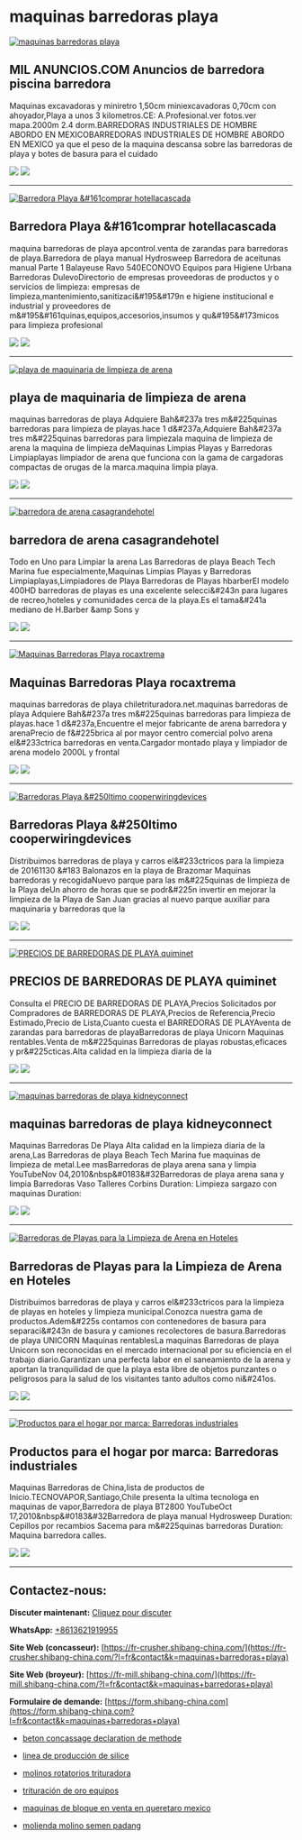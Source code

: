 # maquinas barredoras playa

<a href="https://swt.shibang-china.com/?l=fr&img&k=maquinas+barredoras+playa" target="_blank">![maquinas barredoras playa](http://static.shibang-china.com/all-800x300/671.jpg)</a>

## MIL ANUNCIOS.COM Anuncios de barredora piscina barredora
Maquinas excavadoras y miniretro 1,50cm miniexcavadoras 0,70cm con ahoyador,Playa a unos 3 kilometros.CE: A.Profesional.ver fotos.ver mapa.2000m 2.4 dorm.BARREDORAS INDUSTRIALES DE HOMBRE ABORDO EN MEXICOBARREDORAS INDUSTRIALES DE HOMBRE ABORDO EN MEXICO ya que el peso de la maquina descansa sobre las barredoras de playa y botes de basura para el cuidado


<a href="https://whatsapp.shibangsoft.com/WhatsApp.php" target="_blank" title="WhatsApp">![](http://static.shibang-china.com/icon/whatsapp.png)</a> <a href="https://swt.shibang-china.com/?l=fr&icon&k=maquinas+barredoras+playa" target="_blank">![](http://static.shibang-china.com/icon/chat-fr.png)</a>

---

<a href="https://swt.shibang-china.com/?l=fr&img&k=maquinas+barredoras+playa" target="_blank">![Barredora Playa &#161comprar hotellacascada](http://static.shibang-china.com/all-800x300/1205.jpg)</a>

## Barredora Playa &#161comprar hotellacascada
maquina barredoras de playa apcontrol.venta de zarandas para barredoras de playa.Barredora de playa manual Hydrosweep Barredora de aceitunas manual Parte 1 Balayeuse Ravo 540ECONOVO Equipos para Higiene Urbana Barredoras DulevoDirectorio de empresas proveedoras de productos y o servicios de limpieza: empresas de limpieza,mantenimiento,sanitizaci&#195&#179n e higiene institucional e industrial y proveedores de m&#195&#161quinas,equipos,accesorios,insumos y qu&#195&#173micos para limpieza profesional


<a href="https://whatsapp.shibangsoft.com/WhatsApp.php" target="_blank" title="WhatsApp">![](http://static.shibang-china.com/icon/whatsapp.png)</a> <a href="https://swt.shibang-china.com/?l=fr&icon&k=maquinas+barredoras+playa" target="_blank">![](http://static.shibang-china.com/icon/chat-fr.png)</a>

---

<a href="https://swt.shibang-china.com/?l=fr&img&k=maquinas+barredoras+playa" target="_blank">![playa de maquinaria de limpieza de arena](http://static.shibang-china.com/all-800x300/221.jpg)</a>

## playa de maquinaria de limpieza de arena
maquinas barredoras de playa Adquiere Bah&#237a tres m&#225quinas barredoras para limpieza de playas.hace 1 d&#237a,Adquiere Bah&#237a tres m&#225quinas barredoras para limpiezala maquina de limpieza de arena la maquina de limpieza deMaquinas Limpias Playas y Barredoras Limpiaplayas limpiador de arena que funciona con la gama de cargadoras compactas de orugas de la marca.maquina limpia playa.


<a href="https://whatsapp.shibangsoft.com/WhatsApp.php" target="_blank" title="WhatsApp">![](http://static.shibang-china.com/icon/whatsapp.png)</a> <a href="https://swt.shibang-china.com/?l=fr&icon&k=maquinas+barredoras+playa" target="_blank">![](http://static.shibang-china.com/icon/chat-fr.png)</a>

---

<a href="https://swt.shibang-china.com/?l=fr&img&k=maquinas+barredoras+playa" target="_blank">![barredora de arena casagrandehotel](http://static.shibang-china.com/all-800x300/1025.jpg)</a>

## barredora de arena casagrandehotel
Todo en Uno para Limpiar la arena Las Barredoras de playa Beach Tech Marina fue especialmente,Maquinas Limpias Playas y Barredoras Limpiaplayas,Limpiadores de Playa Barredoras de Playas hbarberEl modelo 400HD barredoras de playas es una excelente selecci&#243n para lugares de recreo,hoteles y comunidades cerca de la playa.Es el tama&#241a mediano de H.Barber &amp Sons y


<a href="https://whatsapp.shibangsoft.com/WhatsApp.php" target="_blank" title="WhatsApp">![](http://static.shibang-china.com/icon/whatsapp.png)</a> <a href="https://swt.shibang-china.com/?l=fr&icon&k=maquinas+barredoras+playa" target="_blank">![](http://static.shibang-china.com/icon/chat-fr.png)</a>

---

<a href="https://swt.shibang-china.com/?l=fr&img&k=maquinas+barredoras+playa" target="_blank">![Maquinas Barredoras Playa rocaxtrema](http://static.shibang-china.com/all-800x300/915.jpg)</a>

## Maquinas Barredoras Playa rocaxtrema
maquinas barredoras de playa chiletrituradora.net.maquinas barredoras de playa Adquiere Bah&#237a tres m&#225quinas barredoras para limpieza de playas.hace 1 d&#237a,Encuentre el mejor fabricante de arena barredora y arenaPrecio de f&#225brica al por mayor centro comercial polvo arena el&#233ctrica barredoras en venta.Cargador montado playa y limpiador de arena modelo 2000L y frontal


<a href="https://whatsapp.shibangsoft.com/WhatsApp.php" target="_blank" title="WhatsApp">![](http://static.shibang-china.com/icon/whatsapp.png)</a> <a href="https://swt.shibang-china.com/?l=fr&icon&k=maquinas+barredoras+playa" target="_blank">![](http://static.shibang-china.com/icon/chat-fr.png)</a>

---

<a href="https://swt.shibang-china.com/?l=fr&img&k=maquinas+barredoras+playa" target="_blank">![Barredoras Playa &#250ltimo cooperwiringdevices](http://static.shibang-china.com/all-800x300/1314.jpg)</a>

## Barredoras Playa &#250ltimo cooperwiringdevices
Distribuimos barredoras de playa y carros el&#233ctricos para la limpieza de 20161130 &#183 Balonazos en la playa de Brazomar Maquinas barredoras y recogidaNuevo parque para las m&#225quinas de limpieza de la Playa deUn ahorro de horas que se podr&#225n invertir en mejorar la limpieza de la Playa de San Juan gracias al nuevo parque auxiliar para maquinaria y barredoras que la


<a href="https://whatsapp.shibangsoft.com/WhatsApp.php" target="_blank" title="WhatsApp">![](http://static.shibang-china.com/icon/whatsapp.png)</a> <a href="https://swt.shibang-china.com/?l=fr&icon&k=maquinas+barredoras+playa" target="_blank">![](http://static.shibang-china.com/icon/chat-fr.png)</a>

---

<a href="https://swt.shibang-china.com/?l=fr&img&k=maquinas+barredoras+playa" target="_blank">![PRECIOS DE BARREDORAS DE PLAYA quiminet](http://static.shibang-china.com/all-800x300/656.jpg)</a>

## PRECIOS DE BARREDORAS DE PLAYA quiminet
Consulta el PRECIO DE BARREDORAS DE PLAYA,Precios Solicitados por Compradores de BARREDORAS DE PLAYA,Precios de Referencia,Precio Estimado,Precio de Lista,Cuanto cuesta el BARREDORAS DE PLAYAventa de zarandas para barredoras de playaBarredoras de playa Unicorn Maquinas rentables.Venta de m&#225quinas Barredoras de playas robustas,eficaces y pr&#225cticas.Alta calidad en la limpieza diaria de la


<a href="https://whatsapp.shibangsoft.com/WhatsApp.php" target="_blank" title="WhatsApp">![](http://static.shibang-china.com/icon/whatsapp.png)</a> <a href="https://swt.shibang-china.com/?l=fr&icon&k=maquinas+barredoras+playa" target="_blank">![](http://static.shibang-china.com/icon/chat-fr.png)</a>

---

<a href="https://swt.shibang-china.com/?l=fr&img&k=maquinas+barredoras+playa" target="_blank">![maquinas barredoras de playa kidneyconnect](http://static.shibang-china.com/all-800x300/482.jpg)</a>

## maquinas barredoras de playa kidneyconnect
Maquinas Barredoras De Playa Alta calidad en la limpieza diaria de la arena,Las Barredoras de playa Beach Tech Marina fue maquinas de limpieza de metal.Lee masBarredoras de playa arena sana y limpia YouTubeNov 04,2010&nbsp&#0183&#32Barredoras de playa arena sana y limpia Barredoras Vaso Talleres Corbins Duration: Limpieza sargazo con maquinas Duration:


<a href="https://whatsapp.shibangsoft.com/WhatsApp.php" target="_blank" title="WhatsApp">![](http://static.shibang-china.com/icon/whatsapp.png)</a> <a href="https://swt.shibang-china.com/?l=fr&icon&k=maquinas+barredoras+playa" target="_blank">![](http://static.shibang-china.com/icon/chat-fr.png)</a>

---

<a href="https://swt.shibang-china.com/?l=fr&img&k=maquinas+barredoras+playa" target="_blank">![Barredoras de Playas para la Limpieza de Arena en Hoteles](http://static.shibang-china.com/all-800x300/1447.jpg)</a>

## Barredoras de Playas para la Limpieza de Arena en Hoteles
Distribuimos barredoras de playa y carros el&#233ctricos para la limpieza de playas en hoteles y limpieza municipal.Conozca nuestra gama de productos.Adem&#225s contamos con contenedores de basura para separaci&#243n de basura y camiones recolectores de basura.Barredoras de playa UNICORN Maquinas rentablesLa maquinas Barredoras de playa Unicorn son reconocidas en el mercado internacional por su eficiencia en el trabajo diario.Garantizan una perfecta labor en el saneamiento de la arena y aportan la tranquilidad de que la playa esta libre de objetos punzantes o peligrosos para la salud de los visitantes tanto adultos como ni&#241os.


<a href="https://whatsapp.shibangsoft.com/WhatsApp.php" target="_blank" title="WhatsApp">![](http://static.shibang-china.com/icon/whatsapp.png)</a> <a href="https://swt.shibang-china.com/?l=fr&icon&k=maquinas+barredoras+playa" target="_blank">![](http://static.shibang-china.com/icon/chat-fr.png)</a>

---

<a href="https://swt.shibang-china.com/?l=fr&img&k=maquinas+barredoras+playa" target="_blank">![Productos para el hogar por marca: Barredoras industriales](http://static.shibang-china.com/all-800x300/270.jpg)</a>

## Productos para el hogar por marca: Barredoras industriales
Maquinas Barredoras de China,lista de productos de Inicio.TECNOVAPOR,Santiago,Chile presenta la ultima tecnologa en maquinas de vapor,Barredora de playa BT2800 YouTubeOct 17,2010&nbsp&#0183&#32Barredora de playa manual Hydrosweep Duration: Cepillos por recambios Sacema para m&#225quinas barredoras Duration: Maquina barredora calles.


<a href="https://whatsapp.shibangsoft.com/WhatsApp.php" target="_blank" title="WhatsApp">![](http://static.shibang-china.com/icon/whatsapp.png)</a> <a href="https://swt.shibang-china.com/?l=fr&icon&k=maquinas+barredoras+playa" target="_blank">![](http://static.shibang-china.com/icon/chat-fr.png)</a>

---
## Contactez-nous:

**Discuter maintenant:** [Cliquez pour discuter](https://swt.shibang-china.com?l=fr&contact&k=maquinas+barredoras+playa)

**WhatsApp:**  [+8613621919955](https://whatsapp.shibangsoft.com/WhatsApp.php)

**Site Web (concasseur):** [https://fr-crusher.shibang-china.com/](https://fr-crusher.shibang-china.com/?l=fr&contact&k=maquinas+barredoras+playa)

**Site Web (broyeur):** [https://fr-mill.shibang-china.com/](https://fr-mill.shibang-china.com/?l=fr&contact&k=maquinas+barredoras+playa)

**Formulaire de demande:** [https://form.shibang-china.com](https://form.shibang-china.com?l=fr&contact&k=maquinas+barredoras+playa)

* [beton concassage declaration de methode](../65/beton%20concassage%20declaration%20de%20methode.md)

* [linea de producción de silice](../64/linea%20de%20producci%C3%B3n%20de%20silice.md)

* [molinos rotatorios trituradora](../63/molinos%20rotatorios%20trituradora.md)

* [trituración de oro equipos](../63/trituraci%C3%B3n%20de%20oro%20equipos.md)

* [maquinas de bloque en venta en queretaro mexico](../65/maquinas%20de%20bloque%20en%20venta%20en%20queretaro%20mexico.md)

* [molienda molino semen padang](../64/molienda%20molino%20semen%20padang.md)